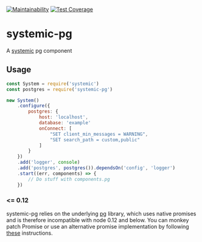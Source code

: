 [![Maintainability](https://api.codeclimate.com/v1/badges/8fd0f7468cac4f37fd50/maintainability)](https://codeclimate.com/github/onebeyond/systemic-pg/maintainability)
[![Test Coverage](https://api.codeclimate.com/v1/badges/8fd0f7468cac4f37fd50/test_coverage)](https://codeclimate.com/github/onebeyond/systemic-pg/test_coverage)

# systemic-pg
A [systemic](https://github.com/guidesmiths/systemic) pg component

## Usage
```js
const System = require('systemic')
const postgres = require('systemic-pg')

new System()
    .configure({
        postgres: {
            host: 'localhost',
            database: 'example'
            onConnect: [
                "SET client_min_messages = WARNING",
                "SET search_path = custom,public"
            ]
        }
    })
    .add('logger', console)
    .add('postgres', postgres()).dependsOn('config', 'logger')
    .start((err, components) => {
        // Do stuff with components.pg
    })
```

### <= 0.12
systemic-pg relies on the underlying [pg](https://github.com/brianc/node-postgres) library, which uses native promises and is therefore incompatible with node 0.12 and below. You can monkey patch Promise or use an alternative promise implementation by following [these](https://github.com/brianc/node-pg-pool#bring-your-own-promise) instructions.


